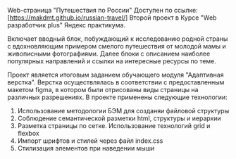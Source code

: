 Web-страница "Путешествия по России" Доступен по ссылке: [https://makdmt.github.io/russian-travel/]
Второй проект в Курсе "Web разработчик plus" Яндекс практикума.

Включает вводный блок, побуждающий к исследованию родной страны с вдохновляющим примером смелого путешествия от молодой мамы и живописными фотографиями. Далее блоки с описанием наиболее популярных направлений и ссылки на интересные ресурсы по теме.


Проект является итоговым заданием обучающего модуля "Адаптивная верстка". Верстка осуществлялась в соответствии с предоставленным макетом figma, в котором были отрисованы виды страницы на различных разрешениях.
В проекте применены следующие технологии:

1. Использование методологии БЭМ для созданяи файловой структуры
2. Соблюдение семантической разметки html, структуры и иерархии
3. Разметка страницы по сетке. Использование технологий grid и flexbox
4. Импорт шрифтов и стилей через файл index.css
5. Стилизация элементов при наведении мыши
